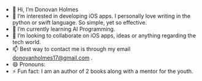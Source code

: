 - 👋 Hi, I’m Donovan Holmes
- 👀 I’m interested in developing iOS apps. I personally love writing in the python or swift language. So simple, yet so effective.
- 🌱 I’m currently learning AI Programming.
- 💞️ I’m looking to collaborate on iOS apps, ideas or anything regarding the tech world.
- 📫 Best way to contact me is through my email donovanholmes17@gmail.com .
- 😄 Pronouns: 
- ⚡ Fun fact: I am an author of 2 books along with a mentor for the youth.

<!---
DHolmes93/DHolmes93 is a ✨ special ✨ repository because its `README.md` (this file) appears on your GitHub profile.
You can click the Preview link to take a look at your changes.
--->

